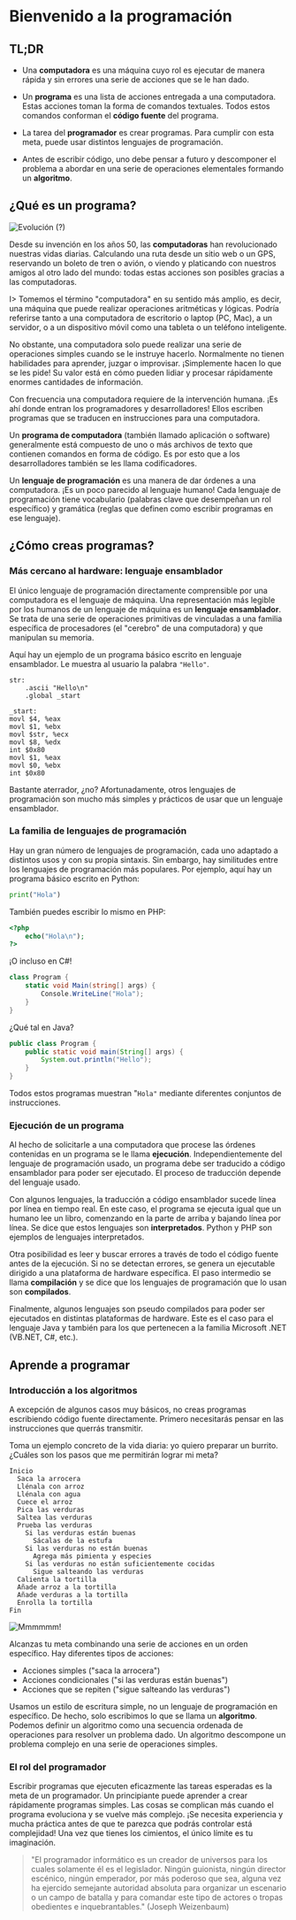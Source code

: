 # Bienvenido a la programación

## TL;DR

* Una **computadora** es una máquina cuyo rol es ejecutar de manera rápida y sin errores una serie de acciones que se le han dado.

* Un **programa** es una lista de acciones entregada a una computadora. Estas acciones toman la forma de comandos textuales. Todos estos comandos conforman el **código fuente** del programa.

* La tarea del **programador** es crear programas. Para cumplir con esta meta, puede usar distintos lenguajes de programación.

* Antes de escribir código, uno debe pensar a futuro y descomponer el problema a abordar en una serie de operaciones elementales formando un **algoritmo**.

## ¿Qué es un programa?

![Evolución (?)](images/intro02-01.jpg)

Desde su invención en los años 50, las **computadoras** han revolucionado nuestras vidas diarias. Calculando una ruta desde un sitio web o un GPS, reservando un boleto de tren o avión, o viendo y platicando con nuestros amigos al otro lado del mundo: todas estas acciones son posibles gracias a las computadoras.

I> Tomemos el término "computadora" en su sentido más amplio, es decir, una máquina que puede realizar operaciones aritméticas y lógicas. Podría referirse tanto a una computadora de escritorio o laptop (PC, Mac), a un servidor, o a un dispositivo móvil como una tableta o un teléfono inteligente.

No obstante, una computadora solo puede realizar una serie de operaciones simples cuando se le instruye hacerlo. Normalmente no tienen habilidades para aprender, juzgar o improvisar. ¡Simplemente hacen lo que se les pide! Su valor está en cómo pueden lidiar y procesar rápidamente enormes cantidades de información.

Con frecuencia una computadora requiere de la intervención humana. ¡Es ahí donde entran los programadores y desarrolladores! Ellos escriben programas que se traducen en instrucciones para una computadora.

Un **programa de computadora** (también llamado aplicación o software) generalmente está compuesto de uno o más archivos de texto que contienen comandos en forma de código. Es por esto que a los desarrolladores también se les llama codificadores.

Un **lenguaje de programación** es una manera de dar órdenes a una computadora. ¡Es un poco parecido al lenguaje humano! Cada lenguaje de programación tiene vocabulario (palabras clave que desempeñan un rol específico) y gramática (reglas que definen como escribir programas en ese lenguaje).

## ¿Cómo creas programas?

### Más cercano al hardware: lenguaje ensamblador

El único lenguaje de programación directamente comprensible por una computadora es el lenguaje de máquina. Una representación más legible por los humanos de un lenguaje de máquina es un **lenguaje ensamblador**. Se trata de una serie de operaciones primitivas de vinculadas a una familia específica de procesadores (el "cerebro" de una computadora) y que manipulan su memoria.

Aquí hay un ejemplo de un programa básico escrito en lenguaje ensamblador. Le muestra al usuario la palabra `"Hello"`.

```assembly
str:
    .ascii "Hello\n"
    .global _start

_start:
movl $4, %eax
movl $1, %ebx
movl $str, %ecx
movl $8, %edx
int $0x80
movl $1, %eax
movl $0, %ebx
int $0x80
```

Bastante aterrador, ¿no? Afortunadamente, otros lenguajes de programación son mucho más simples y prácticos de usar que un lenguaje ensamblador.

### La familia de lenguajes de programación

Hay un gran número de lenguajes de programación, cada uno adaptado a distintos usos y con su propia sintaxis. Sin embargo, hay similitudes entre los lenguajes de programación más populares. Por ejemplo, aquí hay un programa básico escrito en Python:


```python
print("Hola")
```

También puedes escribir lo mismo en PHP:

```php
<?php
    echo("Hola\n");
?>
```

¡O incluso en C#!

```csharp
class Program {
    static void Main(string[] args) {
        Console.WriteLine("Hola");
    }
}
```

¿Qué tal en Java?

```java
public class Program {
    public static void main(String[] args) {
        System.out.println("Hello");
    }
}
```

Todos estos programas muestran "`Hola"` mediante diferentes conjuntos de instrucciones.

### Ejecución de un programa 

Al hecho de solicitarle a una computadora que procese las órdenes contenidas en un programa se le llama **ejecución**. Independientemente del lenguaje de programación usado, un programa debe ser traducido a código ensamblador para poder ser ejecutado. El proceso de traducción depende del lenguaje usado.


Con algunos lenguajes, la traducción a código ensamblador sucede línea por línea en tiempo real. En este caso, el programa se ejecuta igual que un humano lee un libro, comenzando en la parte de arriba y bajando línea por línea. Se dice que estos lenguajes son **interpretados**. Python y PHP son ejemplos de lenguajes interpretados.

Otra posibilidad es leer y buscar errores a través de todo el código fuente antes de la ejecución. Si no se detectan errores, se genera un ejecutable dirigido a una plataforma de hardware específica. El paso intermedio se llama **compilación** y se dice que los lenguajes de programación que lo usan son **compilados**.

Finalmente, algunos lenguajes son pseudo compilados para poder ser ejecutados en distintas plataformas de hardware. Este es el caso para el lenguaje Java y también para los que pertenecen a la familia Microsoft .NET (VB.NET, C#, etc.).

## Aprende a programar

### Introducción a los algoritmos

A excepción de algunos casos muy básicos, no creas programas escribiendo código fuente directamente. Primero necesitarás pensar en las instrucciones que querrás transmitir.

Toma un ejemplo concreto de la vida diaria: yo quiero preparar un burrito. ¿Cuáles son los pasos que me permitirán lograr mi meta?

```text
Inicio
  Saca la arrocera
  Llénala con arroz
  Llénala con agua
  Cuece el arroz
  Pica las verduras
  Saltea las verduras
  Prueba las verduras
    Si las verduras están buenas
      Sácalas de la estufa
    Si las verduras no están buenas
      Agrega más pimienta y especies
    Si las verduras no están suficientemente cocidas
      Sigue salteando las verduras
  Calienta la tortilla
  Añade arroz a la tortilla
  Añade verduras a la tortilla
  Enrolla la tortilla
Fin
```

![Mmmmmm!](images/intro02-02.jpg)

Alcanzas tu meta combinando una serie de acciones en un orden específico. Hay diferentes tipos de acciones:

* Acciones simples ("saca la arrocera")
* Acciones condicionales ("si las verduras están buenas") 
* Acciones que se repiten ("sigue salteando las verduras")

Usamos un estilo de escritura simple, no un lenguaje de programación en específico. De hecho, solo escribimos lo que se llama un **algoritmo**. Podemos definir un algoritmo como una secuencia ordenada de operaciones para resolver un problema dado. Un algoritmo descompone un problema complejo en una serie de operaciones simples.

### El rol del programador

Escribir programas que ejecuten eficazmente las tareas esperadas es la meta de un programador. Un principiante puede aprender a crear rápidamente programas simples. Las cosas se complican más cuando el programa evoluciona y se vuelve más complejo. ¡Se necesita experiencia y mucha práctica antes de que te parezca que podrás controlar está complejidad! Una vez que tienes los cimientos, el único límite es tu imaginación.

> "El programador informático es un creador de universos para los cuales solamente él es el legislador. Ningún guionista, ningún director escénico, ningún emperador, por más poderoso que sea, alguna vez ha ejercido semejante autoridad absoluta para organizar un escenario o un campo de batalla y para comandar este tipo de actores o tropas obedientes e inquebrantables." (Joseph Weizenbaum)

